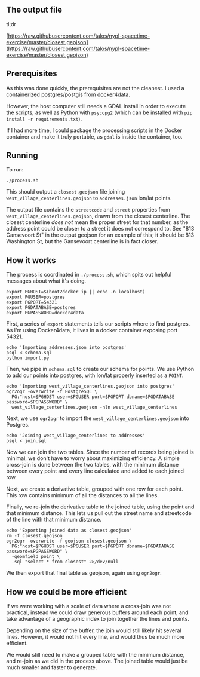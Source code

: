 ## The output file

tl;dr

[https://raw.githubusercontent.com/talos/nypl-spacetime-exercise/master/closest.geojson](https://raw.githubusercontent.com/talos/nypl-spacetime-exercise/master/closest.geojson)

## Prerequisites

As this was done quickly, the prerequisites are not the cleanest.
I used a containerized postgres/postgis from
[docker4data](http://dockerfordata.com).

However, the host computer still needs a GDAL install in order to execute the
scripts, as well as Python with `psycopg2` (which can be installed with `pip
install -r requirements.txt`).

If I had more time, I could package the processing scripts in the Docker
container and make it truly portable, as `gdal` is inside the container, too.

## Running

To run:

    ./process.sh

This should output a `closest.geojson` file joining
`west_village_centerlines.geojson` to `addresses.json` lon/lat points.

The output file contains the `streetcode` and `street` properties from
`west_village_centerlines.geojson`, drawn from the closest centerline.  The
closest centerline *does not* mean the proper street for that number, as the
address point could be closer to a street it does not correspond to.  See "813
Gansevoort St" in the output geojson for an example of this; it should be 813
Washington St, but the Gansevoort centerline is in fact closer.

## How it works

The process is coordinated in `./process.sh`, which spits out helpful messages
about what it's doing.

    export PGHOST=$(boot2docker ip || echo -n localhost)
    export PGUSER=postgres
    export PGPORT=54321
    export PGDATABASE=postgres
    export PGPASSWORD=docker4data

First, a series of `export` statements tells our scripts where to find
postgres.  As I'm using Docker4data, it lives in a docker container exposing
port 54321.

    echo 'Importing addresses.json into postgres'
    psql < schema.sql
    python import.py

Then, we pipe in `schema.sql` to create our schema for points.  We use Python
to add our points into postgres, with lon/lat properly inserted as a `POINT`.

    echo 'Importing west_village_centerlines.geojson into postgres'
    ogr2ogr -overwrite -f PostgreSQL \
      PG:"host=$PGHOST user=$PGUSER port=$PGPORT dbname=$PGDATABASE password=$PGPASSWORD" \
      west_village_centerlines.geojson -nln west_village_centerlines

Next, we use `ogr2ogr` to import the `west_village_centerlines.geojson` into
Postgres.

    echo 'Joining west_village_centerlines to addresses'
    psql < join.sql

Now we can join the two tables.  Since the number of records being joined is
minimal, we don't have to worry about maximizing efficiency.  A simple
cross-join is done between the two tables, with the minimum distance between
every point and every line calculated and added to each joined row.

Next, we create a derivative table, grouped with one row for each point.  This
row contains minimum of all the distances to all the lines.

Finally, we re-join the derivative table to the joined table, using the point
and that minimum distance.  This lets us pull out the street name and
streetcode of the line with that minimum distance.

    echo 'Exporting joined data as closest.geojson'
    rm -f closest.geojson
    ogr2ogr -overwrite -f geojson closest.geojson \
      PG:"host=$PGHOST user=$PGUSER port=$PGPORT dbname=$PGDATABASE password=$PGPASSWORD" \
      -geomfield point \
      -sql "select * from closest" 2>/dev/null

We then export that final table as geojson, again using `ogr2ogr`.

## How we could be more efficient

If we were working with a scale of data where a cross-join was not practical,
instead we could draw generous buffers around each point, and take advantage of
a geographic index to join together the lines and points.

Depending on the size of the buffer, the join would still likely hit several
lines.  However, it would not hit every line, and would thus be much more
efficient.

We would still need to make a grouped table with the minimum distance, and
re-join as we did in the process above.  The joined table would just be much
smaller and faster to generate.
